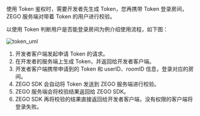 使用 Token 鉴权时，需要开发者先生成 Token，您再携带 Token 登录房间，ZEGO 服务端对带着 Token 的用户进行校验。

以使用 Token 判断用户是否能登录房间为例介绍使用流程，如下图：

![token_uml](https://doc-media.zego.im/sdk-doc/Pics/QuickStart/token_uml.png)

1. 开发者客户端发起申请 Token 的请求。
2. 在开发者的服务端上生成 Token，并返回给开发者客户端。
3. 开发者客户端携带申请到的 Token 和 userID、roomID 信息，登录对应的房间。
4. ZEGO SDK 会自动将 Token 发送到 ZEGO 服务端进行校验。
5. ZEGO 服务端会将校验结果返回给 ZEGO SDK。
6. ZEGO SDK 再将校验的结果直接返回给开发者客户端，没有权限的客户端将登录失败。
